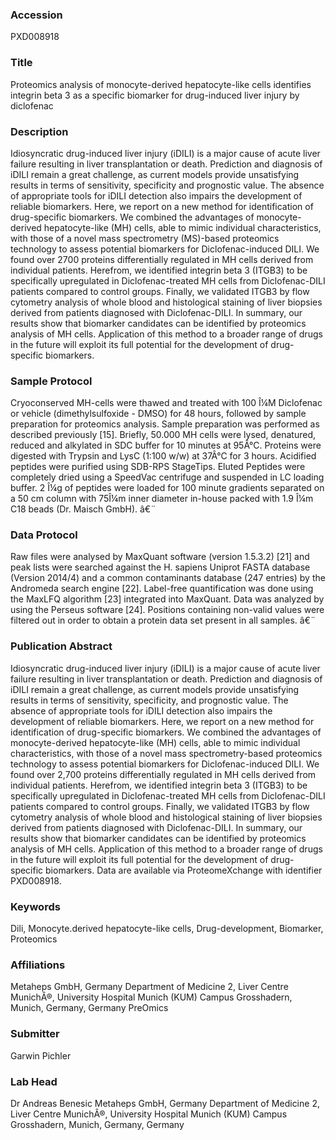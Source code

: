 ### Accession
PXD008918

### Title
Proteomics analysis of monocyte-derived hepatocyte-like cells identifies integrin beta 3 as a specific biomarker for drug-induced liver injury by diclofenac

### Description
Idiosyncratic drug-induced liver injury (iDILI) is a major cause of acute liver failure resulting in liver transplantation or death. Prediction and diagnosis of iDILI remain a great challenge, as current models provide unsatisfying results in terms of sensitivity, specificity and prognostic value. The absence of appropriate tools for iDILI detection also impairs the development of reliable biomarkers. Here, we report on a new method for identification of drug-specific biomarkers. We combined the advantages of monocyte-derived hepatocyte-like (MH) cells, able to mimic individual characteristics, with those of a novel mass spectrometry (MS)-based proteomics technology to assess potential biomarkers for Diclofenac-induced DILI. We found over 2700 proteins differentially regulated in MH cells derived from individual patients. Herefrom, we identified integrin beta 3 (ITGB3) to be specifically upregulated in Diclofenac-treated MH cells from Diclofenac-DILI patients compared to control groups. Finally, we validated ITGB3 by flow cytometry analysis of whole blood and histological staining of liver biopsies derived from patients diagnosed with Diclofenac-DILI. In summary, our results show that biomarker candidates can be identified by proteomics analysis of MH cells. Application of this method to a broader range of drugs in the future will exploit its full potential for the development of drug-specific biomarkers.

### Sample Protocol
Cryoconserved MH-cells were thawed and treated with 100 Î¼M Diclofenac or vehicle (dimethylsulfoxide - DMSO) for 48 hours, followed by sample preparation for proteomics analysis. Sample preparation was performed as described previously [15]. Briefly, 50.000 MH cells were lysed, denatured, reduced and alkylated in SDC buffer for 10 minutes at 95Â°C. Proteins were digested with Trypsin and LysC (1:100 w/w) at 37Â°C for 3 hours. Acidified peptides were purified using SDB-RPS StageTips. Eluted Peptides were completely dried using a SpeedVac centrifuge and suspended in LC loading buffer. 2 Î¼g of peptides were loaded for 100 minute gradients separated on a 50 cm column with 75Î¼m inner diameter in-house packed with 1.9 Î¼m C18 beads (Dr. Maisch GmbH). â€¨

### Data Protocol
Raw files were analysed by MaxQuant software (version 1.5.3.2) [21] and peak lists were searched against the H. sapiens Uniprot FASTA database (Version 2014/4) and a common contaminants database (247 entries) by the Andromeda search engine [22]. Label-free quantification was done using the MaxLFQ algorithm [23] integrated into MaxQuant. Data was analyzed by using the Perseus software [24]. Positions containing non-valid values were filtered out in order to obtain a protein data set present in all samples. â€¨

### Publication Abstract
Idiosyncratic drug-induced liver injury (iDILI) is a major cause of acute liver failure resulting in liver transplantation or death. Prediction and diagnosis of iDILI remain a great challenge, as current models provide unsatisfying results in terms of sensitivity, specificity, and prognostic value. The absence of appropriate tools for iDILI detection also impairs the development of reliable biomarkers. Here, we report on a new method for identification of drug-specific biomarkers. We combined the advantages of monocyte-derived hepatocyte-like (MH) cells, able to mimic individual characteristics, with those of a novel mass spectrometry-based proteomics technology to assess potential biomarkers for Diclofenac-induced DILI. We found over 2,700 proteins differentially regulated in MH cells derived from individual patients. Herefrom, we identified integrin beta 3 (ITGB3) to be specifically upregulated in Diclofenac-treated MH cells from Diclofenac-DILI patients compared to control groups. Finally, we validated ITGB3 by flow cytometry analysis of whole blood and histological staining of liver biopsies derived from patients diagnosed with Diclofenac-DILI. In summary, our results show that biomarker candidates can be identified by proteomics analysis of MH cells. Application of this method to a broader range of drugs in the future will exploit its full potential for the development of drug-specific biomarkers. Data are available via ProteomeXchange with identifier PXD008918.

### Keywords
Dili, Monocyte.derived hepatocyte-like cells, Drug-development, Biomarker, Proteomics

### Affiliations
Metaheps GmbH, Germany Department of Medicine 2, Liver Centre MunichÂ®, University Hospital Munich (KUM) Campus Grosshadern, Munich, Germany, Germany
PreOmics

### Submitter
Garwin Pichler

### Lab Head
Dr Andreas Benesic
Metaheps GmbH, Germany Department of Medicine 2, Liver Centre MunichÂ®, University Hospital Munich (KUM) Campus Grosshadern, Munich, Germany, Germany



